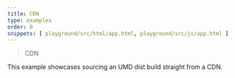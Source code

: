 ```yaml
---
title: CDN
type: examples
order: 0
snippets: [ playground/src/html/app.html, playground/src/js/app.html ]
---
```


> CDN

<script src="/js/uppy.js"></script>

<script>
var uppy = new Uppy.Core();
uppy.use(Uppy.plugins.Tus10);

console.log(Uppy);
console.log('Uppy loaded from CDN with a tus 1.0 plugin');
</script>


This example showcases sourcing an UMD dist build straight from a CDN.
